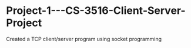 # Project-1---CS-3516-Client-Server-Project
Created a TCP client/server program using socket programming
